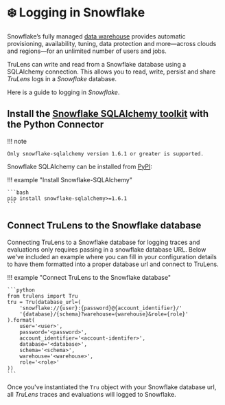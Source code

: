 # ❄️ Logging in Snowflake

Snowflake’s fully managed [data warehouse](https://www.snowflake.com/en/data-cloud/workloads/data-warehouse/?utm_cta=website-homepage-workload-card-data-warehouse) provides automatic provisioning, availability, tuning, data protection and more—across clouds and regions—for an unlimited number of users and jobs.

TruLens can write and read from a Snowflake database using a SQLAlchemy connection. This allows you to read, write, persist and share _TruLens_ logs in a _Snowflake_ database.

Here is a guide to logging in _Snowflake_.

## Install the [Snowflake SQLAlchemy toolkit](https://docs.snowflake.com/en/developer-guide/python-connector/sqlalchemy) with the Python Connector


!!! note

    Only snowflake-sqlalchemy version 1.6.1 or greater is supported.

Snowflake SQLAlchemy can be installed from [PyPI](https://pypi.org/project/snowflake-sqlalchemy/):

!!! example "Install Snowflake-SQLAlchemy"

    ```bash
    pip install snowflake-sqlalchemy>=1.6.1
    ```

## Connect TruLens to the Snowflake database

Connecting TruLens to a Snowflake database for logging traces and evaluations only requires passing in a snowflake database URL. Below we've included an example where you can fill in your configuration details to have them formatted into a proper database url and connect to TruLens.

!!! example "Connect TruLens to the Snowflake database"

    ```python
    from trulens import Tru
    tru = Tru(database_url=(
        'snowflake://{user}:{password}@{account_identifier}/'
        '{database}/{schema}?warehouse={warehouse}&role={role}'
    ).format(
        user='<user>',
        password='<password>',
        account_identifier='<account-identifer>',
        database='<database>',
        schema='<schema>',
        warehouse='<warehouse>',
        role='<role>'
    ))
    ```

Once you've instantiated the `Tru` object with your Snowflake database url, all _TruLens_ traces and evaluations will logged to Snowflake.
